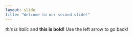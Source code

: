 ```yaml
---
layout: slide
title: "Welcome to our second slide!"
---
```

*this is italic* and **this is bold!**
Use the left arrow to go back!
